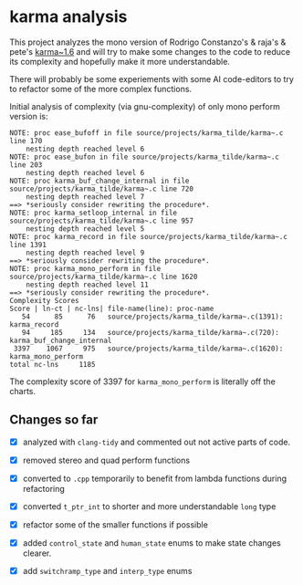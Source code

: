 # karma analysis

This project analyzes the mono version of Rodrigo Constanzo's & raja's & pete's [karma~1.6](https://github.com/rconstanzo/karma) and  will try to make some changes to the code to reduce its complexity and hopefully make it more understandable.

There will probably be some experiements with some AI code-editors to try to refactor some of the more complex functions.

Initial analysis of complexity (via gnu-complexity) of only mono perform version is:

```text
NOTE: proc ease_bufoff in file source/projects/karma_tilde/karma~.c line 170
	nesting depth reached level 6
NOTE: proc ease_bufon in file source/projects/karma_tilde/karma~.c line 203
	nesting depth reached level 6
NOTE: proc karma_buf_change_internal in file source/projects/karma_tilde/karma~.c line 720
	nesting depth reached level 7
==>	*seriously consider rewriting the procedure*.
NOTE: proc karma_setloop_internal in file source/projects/karma_tilde/karma~.c line 957
	nesting depth reached level 5
NOTE: proc karma_record in file source/projects/karma_tilde/karma~.c line 1391
	nesting depth reached level 9
==>	*seriously consider rewriting the procedure*.
NOTE: proc karma_mono_perform in file source/projects/karma_tilde/karma~.c line 1620
	nesting depth reached level 11
==>	*seriously consider rewriting the procedure*.
Complexity Scores
Score | ln-ct | nc-lns| file-name(line): proc-name
   54      85      76   source/projects/karma_tilde/karma~.c(1391): karma_record
   94     185     134   source/projects/karma_tilde/karma~.c(720): karma_buf_change_internal
 3397    1067     975   source/projects/karma_tilde/karma~.c(1620): karma_mono_perform
total nc-lns     1185
```

The complexity score of 3397 for `karma_mono_perform` is literally off the charts.


## Changes so far

- [x] analyzed with `clang-tidy` and commented out not active parts of code.

- [x] removed stereo and quad perform functions

- [x] converted to `.cpp` temporarily to benefit from lambda functions during refactoring

- [x] converted `t_ptr_int` to  shorter and more understandable `long` type

- [x] refactor some of the smaller functions if possible

- [x] added `control_state` and `human_state` enums to make state changes clearer.

- [x] add `switchramp_type` and `interp_type` enums


